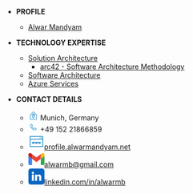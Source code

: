 <!-- docs/_sidebar.md -->

- **PROFILE**
  - [Alwar Mandyam](alwar-mandyam.md)

- **TECHNOLOGY EXPERTISE**
  - [Solution Architecture](solution-architecture.md)
    - [arc42 - Software Architecture Methodology](arc42-methodology.md)
  - [Software Architecture](software-architecture.md)
  - [Azure Services](azure-services.md)
  <!-- - [Software Development](software-development.md) -->

- **CONTACT DETAILS**
  - <img src="./_images/icons/home-locator-blue.svg" width="20"> Munich, Germany
  - <img src="./_images/icons/call-blue.svg" width="20"> +49 152 21866859
  - [![Website](./_images/icons/website-blue-16.svg)profile.alwarmandyam.net](https://profile.alwarmandyam.net/)
  - [![Email](./_images/icons/gmail-16.svg)alwarmb@gmail.com](mailto:alwarmb@gmail.com)
  - [![LinkedIn](./_images/icons/linkedin-16.svg)linkedin.com/in/alwarmb](https://www.linkedin.com/in/alwarmb/)